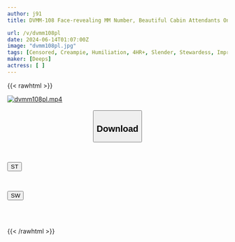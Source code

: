 ```yaml
---
author: j91
title: DVMM-108 Face-revealing MM Number, Beautiful Cabin Attendants Only, The Magic Mirror, If You Win, You Get 1 Million Yen! If You Lose, You Get Fucked Right Away! Airlines Vs. Airlines Creampie Rock-paper-scissors! 2, Continuous Creampies In The Out-of-reach CA Pussy With A Big Dick That Keeps Pounding No Matter How Many Times It Cums!

url: /v/dvmm108pl
date: 2024-06-14T01:07:00Z
image: "dvmm108pl.jpg"
tags: [Censored, Creampie, Humiliation, 4HR+, Slender, Stewardess, Impromptu Sex	]
maker: [Deeps]
actress: [ ]
---
```



{{< rawhtml >}}

<div class="video" data-videoid="q8pkJW38mVuzdkk">
    <a href="javascript:;">
        <img src="/v/dvmm108pl/dvmm108pl.jpg" width="WIDTH" height="HEIGHT" alt="dvmm108pl.mp4" loading="lazy">
    </a>
</div>

<script type="text/javascript" src="https://j91.asia/asset/on-demand-st.js"></script>

<br>
  <link rel="stylesheet" href="https://j91.asia/asset/bs5.css">
  
  <center>
  <button class="btn btn-primary" type="button" data-bs-toggle="collapse" data-bs-target=".multi-collapse" aria-expanded="false" aria-controls="multiCollapseExample1 multiCollapseExample2"><h2>Download</h2></button></center>
</p>
<div class="row">
  <div class="col">
    <div class="collapse multi-collapse" id="multiCollapseExample1">
      <div class="card card-body">
	      	      <br>
<div class="buttons">  
<p><a href="/v/dvmm108pl/st.html" target="_blank"><button class="btn-hover color-3"><i class="fa fa-download"></i> ST</button></a></p></div>
    </div>
  </div>
</div>
  <div class="col">
    <div class="collapse multi-collapse" id="multiCollapseExample2">
      <div class="card card-body">
	      <br>
<div class="buttons">
<p><a href="/v/dvmm108pl/sw.html" target="_blank"><button class="btn-hover color-2"><i class="fa fa-download"></i> SW</button></a></p></div>
<br><br>
      </div>
    </div>
  </div>
</div>

{{< /rawhtml >}}